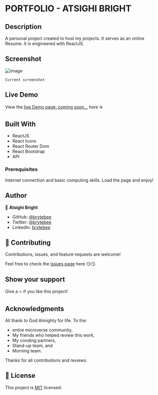 # PORTFOLIO - ATSIGHI BRIGHT

## Description

A personal project created to host my projects. It serves as an online Resume. It is engineered with ReactJS.

## Screenshot

![image](https://user-images.githubusercontent.com/27709832/158817441-bce3913f-7547-4085-8cfc-517c6003d975.png)

`Current screenshot`

## Live Demo

View the [live Demo page: coming soon...](https://github.com/brytebee/portfolio/) here ☕

## Built With

- ReactJS
- React Icons
- React Router Dom
- React Bootstrap
- API

### Prerequisites

Internet connection and basic computing skills.
Load the page and enjoy!

## Author

👤 **Atsighi Bright**

- GitHub: [@brytebee](https://github.com/brytebee)
- Twitter: [@brytebee](https://twitter.com/brytebee)
- LinkedIn: [brytebee](https://www.linkedin.com/in/brytebee/)

## 🤝 Contributing

Contributions, issues, and feature requests are welcome!

Feel free to check the [issues page](https://github.com/brytebee/portfolio/issues) here 😏😏.

## Show your support

Give a ⭐️ if you like this project!

## Acknowledgments

All thank to God Almighty for life.
To the:

- entire microverse community,
- My friends who helped review this work,
- My conding partners,
- Stand-up team, and
- Morning team.

Thanks for all contributions and reviews.

## 📝 License

This project is [MIT](./MIT.md) licensed.
